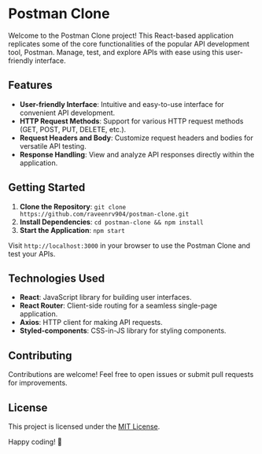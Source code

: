

# Postman Clone

Welcome to the Postman Clone project! This React-based application replicates some of the core functionalities of the popular API development tool, Postman. Manage, test, and explore APIs with ease using this user-friendly interface.

## Features

- **User-friendly Interface**: Intuitive and easy-to-use interface for convenient API development.
- **HTTP Request Methods**: Support for various HTTP request methods (GET, POST, PUT, DELETE, etc.).
- **Request Headers and Body**: Customize request headers and bodies for versatile API testing.
- **Response Handling**: View and analyze API responses directly within the application.

## Getting Started

1. **Clone the Repository**: `git clone https://github.com/raveenrv904/postman-clone.git`
2. **Install Dependencies**: `cd postman-clone && npm install`
3. **Start the Application**: `npm start`

Visit `http://localhost:3000` in your browser to use the Postman Clone and test your APIs.

## Technologies Used

- **React**: JavaScript library for building user interfaces.
- **React Router**: Client-side routing for a seamless single-page application.
- **Axios**: HTTP client for making API requests.
- **Styled-components**: CSS-in-JS library for styling components.

## Contributing

Contributions are welcome! Feel free to open issues or submit pull requests for improvements.

## License

This project is licensed under the [MIT License](LICENSE).

Happy coding! 🚀
